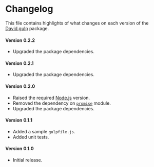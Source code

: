 # Changelog
This file contains highlights of what changes on each version of the [David.gulp](https://www.npmjs.com/package/gulp-david) package.

#### Version 0.2.2
- Upgraded the package dependencies.

#### Version 0.2.1
- Upgraded the package dependencies.

#### Version 0.2.0
- Raised the required [Node.js](http://nodejs.org) version.
- Removed the dependency on [`promise`](https://www.npmjs.com/package/promise) module.
- Upgraded the package dependencies.

#### Version 0.1.1
- Added a sample `gulpfile.js`.
- Added unit tests.

#### Version 0.1.0
- Initial release.
